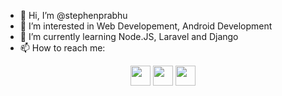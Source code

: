 - 👋 Hi, I’m @stephenprabhu
- 👀 I’m interested in Web Developement, Android Development
- 🌱 I’m currently learning Node.JS, Laravel and Django
- 📫 How to reach me:

<div style="margin-left:200px">
<a href="https://www.facebook.com/stephen.machado.31/"><img height="32" width="32" src="https://cdn.jsdelivr.net/npm/simple-icons@v5/icons/facebook.svg" /></a>
<a href="https://wa.me/8217846319"><img height="32" width="32" src="https://cdn.jsdelivr.net/npm/simple-icons@v5/icons/whatsapp.svg" /></a>
<a href="https://www.linkedin.com/in/stephen-machado-prabhu-8549277a/"><img height="32" width="32" src="https://cdn.jsdelivr.net/npm/simple-icons@v5/icons/linkedin.svg" /></a>
</div>
